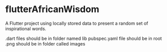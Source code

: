 # flutterAfricanWisdom
A Flutter project using locally stored data to present a random set of inspirational words.


.dart files should be in folder named lib
pubspec.yaml file should be in root
.png should be in folder called images
